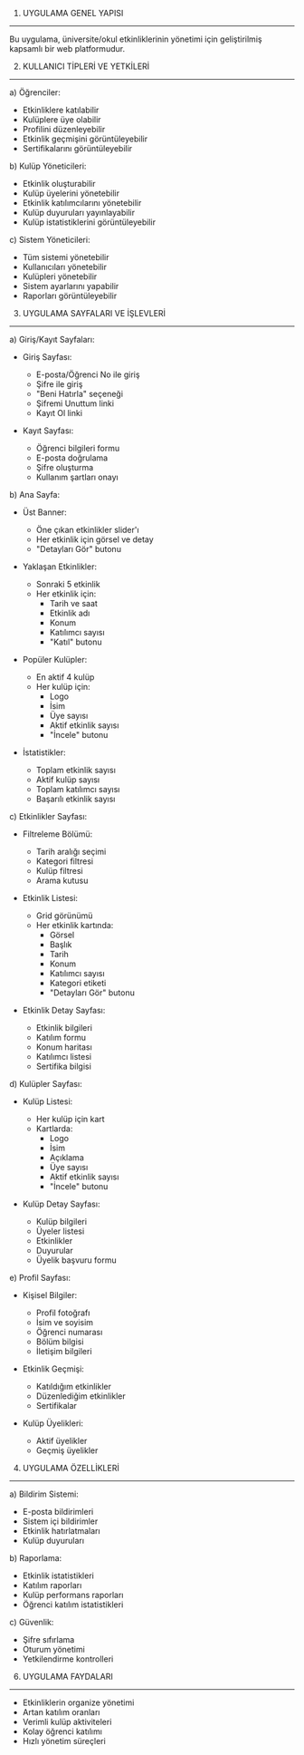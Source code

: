 


1. UYGULAMA GENEL YAPISI
------------------------
Bu uygulama, üniversite/okul etkinliklerinin yönetimi için geliştirilmiş kapsamlı bir web platformudur.

2. KULLANICI TİPLERİ VE YETKİLERİ
--------------------------------
a) Öğrenciler:
- Etkinliklere katılabilir
- Kulüplere üye olabilir
- Profilini düzenleyebilir
- Etkinlik geçmişini görüntüleyebilir
- Sertifikalarını görüntüleyebilir

b) Kulüp Yöneticileri:
- Etkinlik oluşturabilir
- Kulüp üyelerini yönetebilir
- Etkinlik katılımcılarını yönetebilir
- Kulüp duyuruları yayınlayabilir
- Kulüp istatistiklerini görüntüleyebilir

c) Sistem Yöneticileri:
- Tüm sistemi yönetebilir
- Kullanıcıları yönetebilir
- Kulüpleri yönetebilir
- Sistem ayarlarını yapabilir
- Raporları görüntüleyebilir

3. UYGULAMA SAYFALARI VE İŞLEVLERİ
---------------------------------

a) Giriş/Kayıt Sayfaları:
- Giriş Sayfası:
  * E-posta/Öğrenci No ile giriş
  * Şifre ile giriş
  * "Beni Hatırla" seçeneği
  * Şifremi Unuttum linki
  * Kayıt Ol linki

- Kayıt Sayfası:
  * Öğrenci bilgileri formu
  * E-posta doğrulama
  * Şifre oluşturma
  * Kullanım şartları onayı

b) Ana Sayfa:
- Üst Banner:
  * Öne çıkan etkinlikler slider'ı
  * Her etkinlik için görsel ve detay
  * "Detayları Gör" butonu

- Yaklaşan Etkinlikler:
  * Sonraki 5 etkinlik
  * Her etkinlik için:
    - Tarih ve saat
    - Etkinlik adı
    - Konum
    - Katılımcı sayısı
    - "Katıl" butonu

- Popüler Kulüpler:
  * En aktif 4 kulüp
  * Her kulüp için:
    - Logo
    - İsim
    - Üye sayısı
    - Aktif etkinlik sayısı
    - "İncele" butonu

- İstatistikler:
  * Toplam etkinlik sayısı
  * Aktif kulüp sayısı
  * Toplam katılımcı sayısı
  * Başarılı etkinlik sayısı

c) Etkinlikler Sayfası:
- Filtreleme Bölümü:
  * Tarih aralığı seçimi
  * Kategori filtresi
  * Kulüp filtresi
  * Arama kutusu

- Etkinlik Listesi:
  * Grid görünümü
  * Her etkinlik kartında:
    - Görsel
    - Başlık
    - Tarih
    - Konum
    - Katılımcı sayısı
    - Kategori etiketi
    - "Detayları Gör" butonu

- Etkinlik Detay Sayfası:
  * Etkinlik bilgileri
  * Katılım formu
  * Konum haritası
  * Katılımcı listesi
  * Sertifika bilgisi

d) Kulüpler Sayfası:
- Kulüp Listesi:
  * Her kulüp için kart
  * Kartlarda:
    - Logo
    - İsim
    - Açıklama
    - Üye sayısı
    - Aktif etkinlik sayısı
    - "İncele" butonu

- Kulüp Detay Sayfası:
  * Kulüp bilgileri
  * Üyeler listesi
  * Etkinlikler
  * Duyurular
  * Üyelik başvuru formu

e) Profil Sayfası:
- Kişisel Bilgiler:
  * Profil fotoğrafı
  * İsim ve soyisim
  * Öğrenci numarası
  * Bölüm bilgisi
  * İletişim bilgileri

- Etkinlik Geçmişi:
  * Katıldığım etkinlikler
  * Düzenlediğim etkinlikler
  * Sertifikalar

- Kulüp Üyelikleri:
  * Aktif üyelikler
  * Geçmiş üyelikler

4. UYGULAMA ÖZELLİKLERİ
----------------------

a) Bildirim Sistemi:
- E-posta bildirimleri
- Sistem içi bildirimler
- Etkinlik hatırlatmaları
- Kulüp duyuruları

b) Raporlama:
- Etkinlik istatistikleri
- Katılım raporları
- Kulüp performans raporları
- Öğrenci katılım istatistikleri

c) Güvenlik:
- Şifre sıfırlama
- Oturum yönetimi
- Yetkilendirme kontrolleri


6. UYGULAMA FAYDALARI
--------------------
- Etkinliklerin organize yönetimi
- Artan katılım oranları
- Verimli kulüp aktiviteleri
- Kolay öğrenci katılımı
- Hızlı yönetim süreçleri